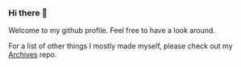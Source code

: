 ### Hi there 👋
Welcome to my github profile. Feel free to have a look around.

For a list of other things I mostly made myself, please check out my [Archives](https://github.com/Togohogo1-Archive) repo.
